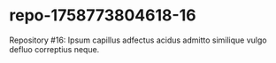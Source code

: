 # repo-1758773804618-16
Repository #16: Ipsum capillus adfectus acidus admitto similique vulgo defluo correptius neque.
